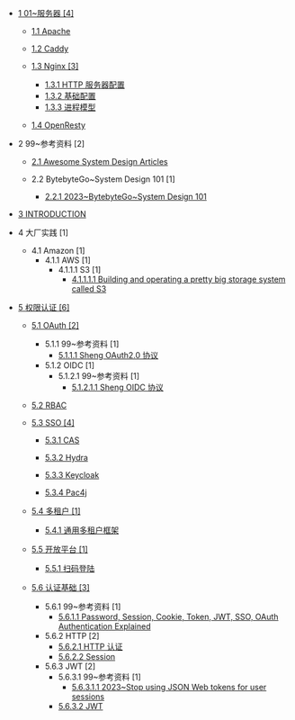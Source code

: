   - [1 01~服务器 [4]](/01~服务器/README.md)
    - [1.1 Apache](/01~服务器/Apache/README.md)
      
    - [1.2 Caddy](/01~服务器/Caddy/README.md)
      
    - [1.3 Nginx [3]](/01~服务器/Nginx/README.md)
      - [1.3.1 HTTP 服务器配置](/01~服务器/Nginx/HTTP%20服务器配置.md)
      - [1.3.2 基础配置](/01~服务器/Nginx/基础配置.md)
      - [1.3.3 进程模型](/01~服务器/Nginx/进程模型.md)
    - [1.4 OpenResty](/01~服务器/OpenResty/README.md)
      
  - 2 99~参考资料 [2]
    - [2.1 Awesome System Design Articles](/99~参考资料/Awesome%20System%20Design%20Articles/README.md)
      
    - 2.2 BytebyteGo~System Design 101 [1]
      - [2.2.1 2023~BytebyteGo~System Design 101](/99~参考资料/BytebyteGo~System%20Design%20101/2023~BytebyteGo~System%20Design%20101.md)
  - [3 INTRODUCTION](/INTRODUCTION.md)
  - 4 大厂实践 [1]
    - 4.1 Amazon [1]
      - 4.1.1 AWS [1]
        - 4.1.1.1 S3 [1]
          - [4.1.1.1.1 Building and operating a pretty big storage system called S3](/大厂实践/Amazon/AWS/S3/2023-Building%20and%20operating%20a%20pretty%20big%20storage%20system%20called%20S3.md)
  - [5 权限认证 [6]](/权限认证/README.md)
    - [5.1 OAuth [2]](/权限认证/OAuth/README.md)
      - 5.1.1 99~参考资料 [1]
        - [5.1.1.1 Sheng OAuth2.0 协议](/权限认证/OAuth/99~参考资料/2022-Sheng-OAuth2.0%20协议.md)
      - 5.1.2 OIDC [1]
        - 5.1.2.1 99~参考资料 [1]
          - [5.1.2.1.1 Sheng OIDC 协议](/权限认证/OAuth/OIDC/99~参考资料/2021-Sheng-OIDC%20协议.md)
    - [5.2 RBAC](/权限认证/RBAC/README.md)
      
    - [5.3 SSO [4]](/权限认证/SSO/README.md)
      - [5.3.1 CAS](/权限认证/SSO/CAS/README.md)
        
      - [5.3.2 Hydra](/权限认证/SSO/Hydra/README.md)
        
      - [5.3.3 Keycloak](/权限认证/SSO/Keycloak/README.md)
        
      - [5.3.4 Pac4j](/权限认证/SSO/Pac4j/README.md)
        
    - [5.4 多租户 [1]](/权限认证/多租户/README.md)
      - [5.4.1 通用多租户框架](/权限认证/多租户/通用多租户框架.md)
    - [5.5 开放平台 [1]](/权限认证/开放平台/README.md)
      - [5.5.1 扫码登陆](/权限认证/开放平台/扫码登陆.md)
    - [5.6 认证基础 [3]](/权限认证/认证基础/README.md)
      - 5.6.1 99~参考资料 [1]
        - [5.6.1.1 Password, Session, Cookie, Token, JWT, SSO, OAuth   Authentication Explained](/权限认证/认证基础/99~参考资料/2023-Password,%20Session,%20Cookie,%20Token,%20JWT,%20SSO,%20OAuth%20-%20Authentication%20Explained.md)
      - 5.6.2 HTTP [2]
        - [5.6.2.1 HTTP 认证](/权限认证/认证基础/HTTP/HTTP%20认证.md)
        - [5.6.2.2 Session](/权限认证/认证基础/HTTP/Session.md)
      - 5.6.3 JWT [2]
        - 5.6.3.1 99~参考资料 [1]
          - [5.6.3.1.1 2023~Stop using JSON Web tokens for user sessions](/权限认证/认证基础/JWT/99~参考资料/2023~Stop%20using%20JSON%20Web%20tokens%20for%20user%20sessions.md)
        - [5.6.3.2 JWT](/权限认证/认证基础/JWT/JWT.md)